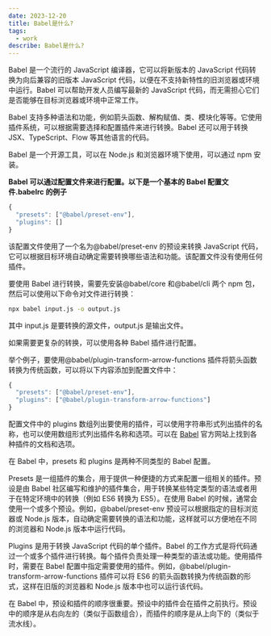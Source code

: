 ```yaml
---
date: 2023-12-20
title: Babel是什么?
tags:
  - work
describe: Babel是什么?
---
```


Babel 是一个流行的 JavaScript 编译器，它可以将新版本的 JavaScript 代码转换为向后兼容的旧版本 JavaScript 代码，以便在不支持新特性的旧浏览器或环境中运行。Babel 可以帮助开发人员编写最新的 JavaScript 代码，而无需担心它们是否能够在目标浏览器或环境中正常工作。

Babel 支持多种语法和功能，例如箭头函数、解构赋值、类、模块化等等。它使用插件系统，可以根据需要选择和配置插件来进行转换。Babel 还可以用于转换 JSX、TypeScript、Flow 等其他语言的代码。

Babel 是一个开源工具，可以在 Node.js 和浏览器环境下使用，可以通过 npm 安装。

**Babel 可以通过配置文件来进行配置。以下是一个基本的 Babel 配置文件.babelrc 的例子**

```js
{
  "presets": ["@babel/preset-env"],
  "plugins": []
}
```

该配置文件使用了一个名为@babel/preset-env 的预设来转换 JavaScript 代码，它可以根据目标环境自动确定需要转换哪些语法和功能。该配置文件没有使用任何插件。

要使用 Babel 进行转换，需要先安装@babel/core 和@babel/cli 两个 npm 包，然后可以使用以下命令对文件进行转换：

```bash
npx babel input.js -o output.js
```

其中 input.js 是要转换的源文件，output.js 是输出文件。

如果需要更复杂的转换，可以使用各种 Babel 插件进行配置。

举个例子，要使用@babel/plugin-transform-arrow-functions 插件将箭头函数转换为传统函数，可以将以下内容添加到配置文件中：

```js
{
  "presets": ["@babel/preset-env"],
  "plugins": ["@babel/plugin-transform-arrow-functions"]
}
```

配置文件中的 plugins 数组列出要使用的插件，可以使用字符串形式列出插件的名称，也可以使用数组形式列出插件名称和选项。可以在 [Babel](https://www.babeljs.cn/) 官方网站上找到各种插件的文档和选项。

在 Babel 中，presets 和 plugins 是两种不同类型的 Babel 配置。

Presets 是一组插件的集合，用于提供一种便捷的方式来配置一组相关的插件。预设是由 Babel 社区编写和维护的插件集合，用于转换某些特定类型的语法或者用于在特定环境中的转换（例如 ES6 转换为 ES5）。在使用 Babel 的时候，通常会使用一个或多个预设。例如，@babel/preset-env 预设可以根据指定的目标浏览器或 Node.js 版本，自动确定需要转换的语法和功能，这样就可以方便地在不同的浏览器和 Node.js 版本中运行代码。

Plugins 是用于转换 JavaScript 代码的单个插件。Babel 的工作方式是将代码通过一个或多个插件进行转换。每个插件负责处理一种类型的语法或功能。使用插件时，需要在 Babel 配置中指定需要使用的插件。例如，@babel/plugin-transform-arrow-functions 插件可以将 ES6 的箭头函数转换为传统函数的形式，这样在旧版的浏览器和 Node.js 版本中也可以运行该代码。

在 Babel 中，预设和插件的顺序很重要。预设中的插件会在插件之前执行。预设中的顺序是从右向左的（类似于函数组合），而插件的顺序是从上向下的（类似于流水线）。
